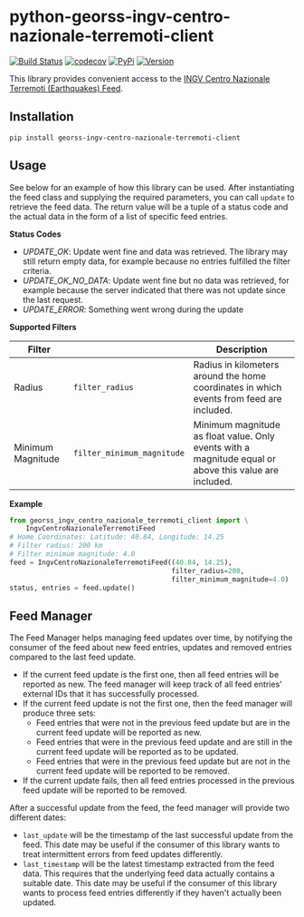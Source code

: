 # python-georss-ingv-centro-nazionale-terremoti-client

[![Build Status](https://img.shields.io/github/actions/workflow/status/exxamalte/python-georss-ingv-centro-nazionale-terremoti-client/ci.yaml)](https://github.com/exxamalte/python-georss-ingv-centro-nazionale-terremoti-client/actions/workflows/ci.yaml)
[![codecov](https://codecov.io/gh/exxamalte/python-georss-ingv-centro-nazionale-terremoti-client/branch/master/graph/badge.svg?token=PHASSFXFVU)](https://codecov.io/gh/exxamalte/python-georss-ingv-centro-nazionale-terremoti-client)
[![PyPi](https://img.shields.io/pypi/v/georss-ingv-centro-nazionale-terremoti-client.svg)](https://pypi.python.org/pypi/georss-ingv-centro-nazionale-terremoti-client)
[![Version](https://img.shields.io/pypi/pyversions/georss-ingv-centro-nazionale-terremoti-client.svg)](https://pypi.python.org/pypi/georss-ingv-centro-nazionale-terremoti-client)

This library provides convenient access to the [INGV Centro Nazionale Terremoti (Earthquakes) Feed](http://cnt.rm.ingv.it/).

## Installation
`pip install georss-ingv-centro-nazionale-terremoti-client`

## Usage
See below for an example of how this library can be used. After instantiating 
the feed class and supplying the required parameters, you can call `update` to 
retrieve the feed data. The return value will be a tuple of a status code and 
the actual data in the form of a list of specific feed entries.

**Status Codes**
* _UPDATE_OK_: Update went fine and data was retrieved. The library may still return empty data, for example because no entries fulfilled the filter criteria.
* _UPDATE_OK_NO_DATA_: Update went fine but no data was retrieved, for example because the server indicated that there was not update since the last request.
* _UPDATE_ERROR_: Something went wrong during the update

**Supported Filters**

| Filter            |                            | Description |
|-------------------|----------------------------|-------------|
| Radius            | `filter_radius`            | Radius in kilometers around the home coordinates in which events from feed are included. |
| Minimum Magnitude | `filter_minimum_magnitude` | Minimum magnitude as float value. Only events with a magnitude equal or above this value are included. |

**Example**
```python
from georss_ingv_centro_nazionale_terremoti_client import \
    IngvCentroNazionaleTerremotiFeed
# Home Coordinates: Latitude: 40.84, Longitude: 14.25
# Filter radius: 200 km
# Filter minimum magnitude: 4.0
feed = IngvCentroNazionaleTerremotiFeed((40.84, 14.25), 
                                        filter_radius=200, 
                                        filter_minimum_magnitude=4.0)
status, entries = feed.update()
```

## Feed Manager

The Feed Manager helps managing feed updates over time, by notifying the 
consumer of the feed about new feed entries, updates and removed entries 
compared to the last feed update.

* If the current feed update is the first one, then all feed entries will be 
  reported as new. The feed manager will keep track of all feed entries' 
  external IDs that it has successfully processed.
* If the current feed update is not the first one, then the feed manager will 
  produce three sets:
  * Feed entries that were not in the previous feed update but are in the 
    current feed update will be reported as new.
  * Feed entries that were in the previous feed update and are still in the 
    current feed update will be reported as to be updated.
  * Feed entries that were in the previous feed update but are not in the 
    current feed update will be reported to be removed.
* If the current update fails, then all feed entries processed in the previous
  feed update will be reported to be removed.

After a successful update from the feed, the feed manager will provide two
different dates:

* `last_update` will be the timestamp of the last successful update from the
  feed. This date may be useful if the consumer of this library wants to
  treat intermittent errors from feed updates differently.
* `last_timestamp` will be the latest timestamp extracted from the feed data. 
  This requires that the underlying feed data actually contains a suitable 
  date. This date may be useful if the consumer of this library wants to 
  process feed entries differently if they haven't actually been updated.
